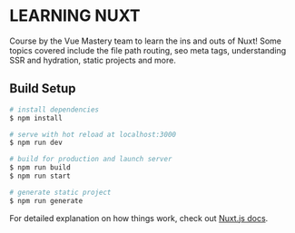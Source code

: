 # LEARNING NUXT

Course by the Vue Mastery team to learn the ins and outs of Nuxt! Some topics covered include the file path routing, seo meta tags, understanding SSR and hydration, static projects and more.

## Build Setup

```bash
# install dependencies
$ npm install

# serve with hot reload at localhost:3000
$ npm run dev

# build for production and launch server
$ npm run build
$ npm run start

# generate static project
$ npm run generate
```

For detailed explanation on how things work, check out [Nuxt.js docs](https://nuxtjs.org).
